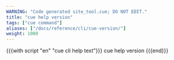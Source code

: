 ```yaml
---
WARNING: "Code generated site_tool.cue; DO NOT EDIT."
title: "cue help version"
tags: ["cue command"]
aliases: ["/docs/reference/cli/cue-version/"]
weight: 1000
---
```


{{{with script "en" "cue cli help text"}}}
cue help version
{{{end}}}

